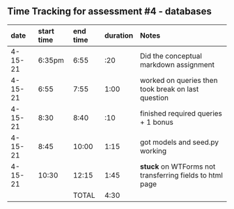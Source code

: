 ## Time Tracking for assessment #4 - databases
|date|start time|end time|duration|Notes|
|:---|:---|:---|:---|:---|
|4-15-21|6:35pm|6:55|:20|Did the conceptual markdown assignment|
|4-15-21|6:55|7:55|1:00|worked on queries then took break on last question|
|4-15-21|8:30|8:40|:10|finished required queries + 1 bonus|
|4-15-21|8:45|10:00|1:15|got models and seed.py working|
|4-15-21|10:30|12:15|1:45|**stuck** on WTForms not transferring fields to html page|
|||TOTAL|4:30||
